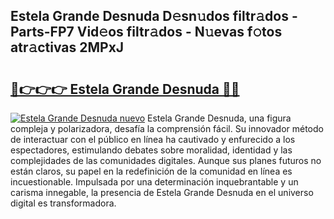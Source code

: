 ## Estela Grande Desnuda D𝚎sn𝚞dos filtr𝚊dos - Parts-FP7 Vid𝚎os filtr𝚊dos - N𝚞evas f𝚘tos atr𝚊ctivas 2MPxJ

# <h2><a href="http://mb5uqc8.tromn.icu/?c=Estela+Grande+Desnuda">🔗👉👉👉 Estela Grande Desnuda 🔗🔗</a></h2>

[![Estela Grande Desnuda nuevo](https://i.imgur.com/pEAQMta.gif)](http://mb5uqc8.tromn.icu/?c=Estela+Grande+Desnuda)
Estela Grande Desnuda, una figura compleja y polarizadora, desafía la comprensión fácil. Su innovador método de interactuar con el público en línea ha cautivado y enfurecido a los espectadores, estimulando debates sobre moralidad, identidad y las complejidades de las comunidades digitales. Aunque sus planes futuros no están claros, su papel en la redefinición de la comunidad en línea es incuestionable. Impulsada por una determinación inquebrantable y un carisma innegable, la presencia de Estela Grande Desnuda en el universo digital es transformadora.
